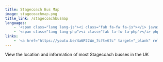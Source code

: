 ```yaml
---
title: Stagecoach Bus Map
image: stagecoachmap.png
title_link: /stagecoachbusmap
languages:
    - '<span class="lang lang-js"><i class="fab fa-fw fa-js"></i> javascript</span>'
    - '<span class="lang lang-php"><i class="fab fa-fw fa-php"></i> php</span>'
links:
    - '<a href="https://youtu.be/4a6P22Wm_7c?t=67c" target="_blank" rel="noopener noreferrer">demo</a>'
---
```


View the location and information of most Stagecoach busses in the UK